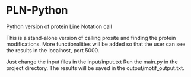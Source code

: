 # PLN-Python
Python version of protein Line Notation call

This is a stand-alone version of calling prosite and finding the protein modifications.
More functionalities will be added so that the user can see the results in the localhost, port 5000.

Just change the input files in the input/input.txt
Run the main.py in the project directory.
The results will be saved in the output/motif_output.txt.
